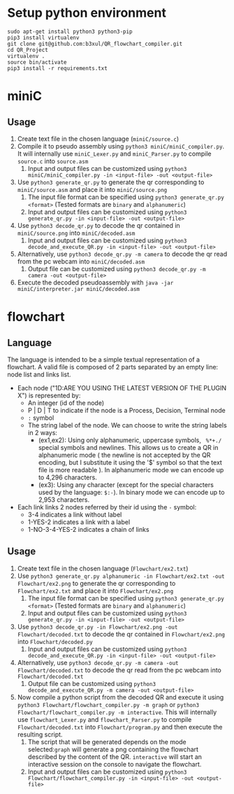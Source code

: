 # Setup python environment

```console
sudo apt-get install python3 python3-pip
pip3 install virtualenv
git clone git@github.com:b3xul/QR_flowchart_compiler.git
cd QR_Project
virtualenv .
source bin/activate
pip3 install -r requirements.txt
```

# miniC

## Usage

1. Create text file in the chosen language (`miniC/source.c`)
2. Compile it to pseudo assembly using `python3 miniC/miniC_compiler.py`. It will internally use `miniC_Lexer.py` and `miniC_Parser.py` to compile `source.c` into `source.asm`
    1. Input and output files can be customized using `python3 miniC/miniC_compiler.py -in <input-file> -out <output-file>`
3. Use `python3 generate_qr.py` to generate the qr corresponding to `miniC/source.asm` and place it into `miniC/source.png`
    1. The input file format can be specified using `python3 generate_qr.py <format>` (Tested formats are `binary` and `alphanumeric`)
    2. Input and output files can be customized using `python3 generate_qr.py -in <input-file> -out <output-file>`
4. Use `python3 decode_qr.py` to decode the qr contained in `miniC/source.png` into `miniC/decoded.asm`
    1. Input and output files can be customized using `python3 decode_and_execute_QR.py -in <input-file> -out <output-file>`
5. Alternatively, use `python3 decode_qr.py -m camera` to decode the qr read from the pc webcam into `miniC/decoded.asm`
    1. Output file can be customized using `python3 decode_qr.py -m camera -out <output-file>`
6. Execute the decoded pseudoassembly with `java -jar miniC/interpreter.jar miniC/decoded.asm`

# flowchart

## Language

The language is intended to be a simple textual representation of a flowchart. A valid file is composed of 2 parts separated by an empty line: node list and links list.

- Each node ("1D:ARE YOU USING THE LATEST VERSION OF THE PLUGIN X") is represented by:
    - An integer (id of the node)
    - P | D | T to indicate if the node is a Process, Decision, Terminal node
    - `:` symbol
    - The string label of the node. We can choose to write the string labels in 2 ways:
        - (ex1,ex2): Using only alphanumeric, uppercase symbols, ` %*+./` special symbols and newlines. This allows us to create a QR in alphanumeric mode ( the newline is not accepted by the QR encoding, but I substitute it using the '$' symbol so that the text file is more readable ). In alphanumeric mode we can encode up to 4,296 characters.
        - (ex3): Using any character (except for the special characters used by the language: `$:-`). In binary mode we can encode up to 2,953 characters.
- Each link links 2 nodes referred by their id using the `-` symbol:
    - 3-4 indicates a link without label
    - 1-YES-2 indicates a link with a label
    - 1-NO-3-4-YES-2 indicates a chain of links

## Usage

1. Create text file in the chosen language (`Flowchart/ex2.txt`)
2. Use `python3 generate_qr.py alphanumeric -in Flowchart/ex2.txt -out Flowchart/ex2.png` to generate the qr corresponding to `Flowchart/ex2.txt` and place it into `Flowchart/ex2.png`
    1. The input file format can be specified using `python3 generate_qr.py <format>` (Tested formats are `binary` and `alphanumeric`)
    2. Input and output files can be customized using `python3 generate_qr.py -in <input-file> -out <output-file>`
3. Use `python3 decode_qr.py -in Flowchart/ex2.png -out Flowchart/decoded.txt` to decode the qr contained in `Flowchart/ex2.png` into `Flowchart/decoded.py`
    1. Input and output files can be customized using `python3 decode_and_execute_QR.py -in <input-file> -out <output-file>`
4. Alternatively, use `python3 decode_qr.py -m camera -out Flowchart/decoded.txt` to decode the qr read from the pc webcam into `Flowchart/decoded.txt`
    1. Output file can be customized using `python3 decode_and_execute_QR.py -m camera -out <output-file>`
5. Now compile a python script from the decoded QR and execute it using `python3 Flowchart/flowchart_compiler.py -m graph` or `python3 Flowchart/flowchart_compiler.py -m interactive`. This will internally use `flowchart_Lexer.py` and `flowchart_Parser.py` to compile `Flowchart/decoded.txt` into `Flowchart/program.py` and then execute the resulting script.
    1. The script that will be generated depends on the mode selected:`graph` will generate a png containing the flowchart described by the content of the QR. `interactive` will start an interactive session on the console to navigate the flowchart.
    2. Input and output files can be customized using `python3 Flowchart/flowchart_compiler.py -in <input-file> -out <output-file>`

